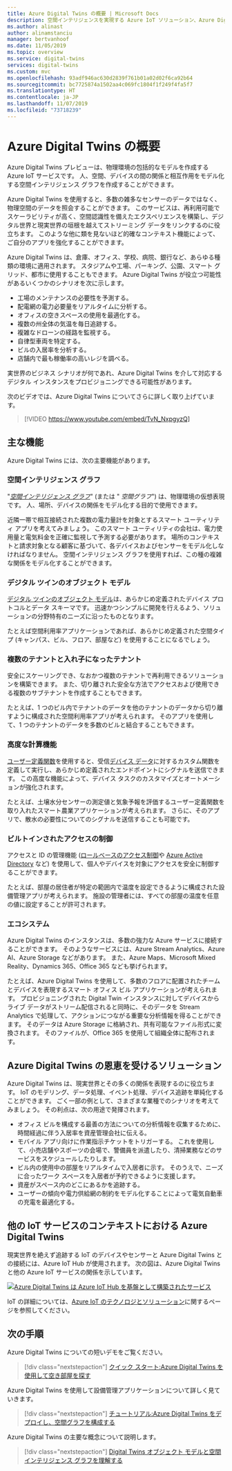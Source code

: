 ```yaml
---
title: Azure Digital Twins の概要 | Microsoft Docs
description: 空間インテリジェンスを実現する Azure IoT ソリューション、Azure Digital Twins について詳しく説明します。
ms.author: alinast
author: alinamstanciu
manager: bertvanhoof
ms.date: 11/05/2019
ms.topic: overview
ms.service: digital-twins
services: digital-twins
ms.custom: mvc
ms.openlocfilehash: 93adf946ac630d2839f761b01a02d02f6ca92b64
ms.sourcegitcommit: bc7725874a1502aa4c069fc1804f1f249f4fa5f7
ms.translationtype: HT
ms.contentlocale: ja-JP
ms.lasthandoff: 11/07/2019
ms.locfileid: "73718239"
---
```

# <a name="overview-of-azure-digital-twins"></a>Azure Digital Twins の概要

Azure Digital Twins プレビューは、物理環境の包括的なモデルを作成する Azure IoT サービスです。 人、空間、デバイスの間の関係と相互作用をモデル化する空間インテリジェンス グラフを作成することができます。

Azure Digital Twins を使用すると、多数の雑多なセンサーのデータではなく、物理空間のデータを照会することができます。 このサービスは、再利用可能でスケーラビリティが高く、空間認識性を備えたエクスペリエンスを構築し、デジタル世界と現実世界の垣根を越えてストリーミング データをリンクするのに役立ちます。 このような他に類を見ないほど的確なコンテキスト機能によって、ご自分のアプリを強化することができます。 

Azure Digital Twins は、倉庫、オフィス、学校、病院、銀行など、あらゆる種類の環境に適用されます。 スタジアムや工場、パーキング、公園、スマート グリッド、都市に使用することもできます。 Azure Digital Twins が役立つ可能性があるいくつかのシナリオを次に示します。

- 工場のメンテナンスの必要性を予測する。
- 配電網の電力必要量をリアルタイムに分析する。
- オフィスの空きスペースの使用を最適化する。
- 複数の州全体の気温を毎日追跡する。
- 複雑なドローンの経路を監視する。
- 自律型車両を特定する。
- ビルの入居率を分析する。
- 店舗内で最も稼働率の高いレジを調べる。

実世界のビジネス シナリオが何であれ、Azure Digital Twins を介して対応するデジタル インスタンスをプロビジョニングできる可能性があります。

次のビデオでは、Azure Digital Twins についてさらに詳しく取り上げています。

> [!VIDEO https://www.youtube.com/embed/TvN_NxpgyzQ]

## <a name="key-capabilities"></a>主な機能

Azure Digital Twins には、次の主要機能があります。

### <a name="spatial-intelligence-graph"></a>空間インテリジェンス グラフ

"[*空間インテリジェンス グラフ*](./concepts-objectmodel-spatialgraph.md#spatial-intelligence-graph)" (または " *空間グラフ*") は、物理環境の仮想表現です。 人、場所、デバイスの関係をモデル化する目的で使用できます。

近隣一帯で相互接続された複数の電力量計を対象とするスマート ユーティリティ アプリを考えてみましょう。 このスマート ユーティリティの会社は、電力使用量と電気料金を正確に監視して予測する必要があります。 場所のコンテキストと請求対象となる顧客に基づいて、各デバイスおよびセンサーをモデル化しなければなりません。 空間インテリジェンス グラフを使用すれば、この種の複雑な関係をモデル化することができます。

### <a name="digital-twin-object-models"></a>デジタル ツインのオブジェクト モデル

[デジタル ツインのオブジェクト モデル](./concepts-objectmodel-spatialgraph.md#digital-twins-object-models)は、あらかじめ定義されたデバイス プロトコルとデータ スキーマです。 迅速かつシンプルに開発を行えるよう、ソリューションの分野特有のニーズに沿ったものとなります。

たとえば空間利用率アプリケーションであれば、あらかじめ定義された空間タイプ (キャンパス、ビル、フロア、部屋など) を使用することになるでしょう。

### <a name="multiple-and-nested-tenants"></a>複数のテナントと入れ子になったテナント

安全にスケーリングでき、なおかつ複数のテナントで再利用できるソリューションを構築できます。 また、切り離された安全な方法でアクセスおよび使用できる複数のサブテナントを作成することもできます。

たとえば、1 つのビル内でテナントのデータを他のテナントのデータから切り離すように構成された空間利用率アプリが考えられます。 そのアプリを使用して、1 つのテナントのデータを多数のビルと結合することもできます。

### <a name="advanced-compute-capabilities"></a>高度な計算機能

[ユーザー定義関数](./concepts-user-defined-functions.md)を使用すると、受信[デバイス データ](./concepts-device-ingress.md)に対するカスタム関数を定義して実行し、あらかじめ定義されたエンドポイントにシグナルを送信できます。 この高度な機能によって、デバイス タスクのカスタマイズとオートメーションが強化されます。

たとえば、土壌水分センサーの測定値と気象予報を評価するユーザー定義関数を取り入れたスマート農業アプリケーションが考えられます。 さらに、そのアプリで、散水の必要性についてのシグナルを送信することも可能です。

### <a name="built-in-access-control"></a>ビルトインされたアクセスの制御

アクセスと ID の管理機能 ([ロールベースのアクセス制御](./security-role-based-access-control.md)や [Azure Active Directory](./security-authenticating-apis.md) など) を使用して、個人やデバイスを対象にアクセスを安全に制御することができます。

たとえば、部屋の居住者が特定の範囲内で温度を設定できるように構成された設備管理アプリが考えられます。 施設の管理者には、すべての部屋の温度を任意の値に設定することが許可されます。

### <a name="ecosystem"></a>エコシステム

Azure Digital Twins のインスタンスは、多数の強力な Azure サービスに接続することができます。 そのようなサービスには、Azure Stream Analytics、Azure AI、Azure Storage などがあります。 また、Azure Maps、Microsoft Mixed Reality、Dynamics 365、Office 365 なども挙げられます。

たとえば、Azure Digital Twins を使用して、多数のフロアに配置されたチームとデバイスを表現するスマート オフィス ビル アプリケーションが考えられます。 プロビジョニングされた Digital Twin インスタンスに対してデバイスからライブ データがストリーム配信されると同時に、そのデータを Stream Analytics で処理して、アクションにつながる重要な分析情報を得ることができます。 そのデータは Azure Storage に格納され、共有可能なファイル形式に変換されます。 そのファイルが、Office 365 を使用して組織全体に配布されます。

## <a name="solutions-that-benefit-from-azure-digital-twins"></a>Azure Digital Twins の恩恵を受けるソリューション

Azure Digital Twins は、現実世界とその多くの関係を表現するのに役立ちます。 IoT のモデリング、データ処理、イベント処理、デバイス追跡を単純化することができます。 ごく一部の例として、さまざまな業種でのシナリオを考えてみましょう。 その利点は、次の用途で発揮されます。

* オフィス ビルを構成する最善の方法についての分析情報を収集するために、時間経過に伴う入居率を資産管理会社に伝える。
* モバイル アプリ向けに作業指示チケットをトリガーする。 これを使用して、小売店舗やスポーツの会場で、警備員を派遣したり、清掃業務などのサービスをスケジュールしたりします。
* ビル内の使用中の部屋をリアルタイムで入居者に示す。 そのうえで、ニーズに合ったワーク スペースを入居者が予約できるように支援します。
* 資産がスペース内のどこにあるかを追跡する。
* ユーザーの傾向や電力供給網の制約をモデル化することによって電気自動車の充電を最適化する。

## <a name="azure-digital-twins-in-the-context-of-other-iot-services"></a>他の IoT サービスのコンテキストにおける Azure Digital Twins

現実世界を絶えず追跡する IoT のデバイスやセンサーと Azure Digital Twins との接続には、Azure IoT Hub が使用されます。 次の図は、Azure Digital Twins と他の Azure IoT サービスの関係を示しています。

[![Azure Digital Twins は Azure IoT Hub を基盤として構築されたサービス](media/overview/azure-digital-twins-in-iot-ecosystem.png)](media/overview/azure-digital-twins-in-iot-ecosystem.png#lightbox)

IoT の詳細については、[Azure IoT のテクノロジとソリューション](../iot-fundamentals/iot-services-and-technologies.md)に関するページを参照してください。

## <a name="next-steps"></a>次の手順

Azure Digital Twins についての短いデモをご覧ください。

>[!div class="nextstepaction"]
>[クイック スタート:Azure Digital Twins を使用して空き部屋を探す](./quickstart-view-occupancy-dotnet.md)

Azure Digital Twins を使用して設備管理アプリケーションについて詳しく見ていきます。

>[!div class="nextstepaction"]
>[チュートリアル:Azure Digital Twins をデプロイし、空間グラフを構成する](./tutorial-facilities-setup.md)

Azure Digital Twins の主要な概念について説明します。

>[!div class="nextstepaction"]
>[Digital Twins オブジェクト モデルと空間インテリジェンス グラフを理解する](./concepts-objectmodel-spatialgraph.md)